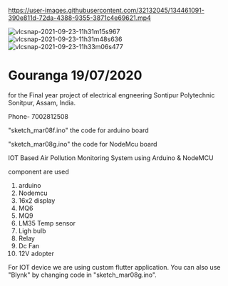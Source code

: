 

https://user-images.githubusercontent.com/32132045/134461091-390e811d-72da-4388-9355-3871c4e69621.mp4

![vlcsnap-2021-09-23-11h31m15s967](https://user-images.githubusercontent.com/32132045/134461118-e08019ec-0286-4bb2-aacd-5ed0af0c2833.png)
![vlcsnap-2021-09-23-11h31m48s636](https://user-images.githubusercontent.com/32132045/134461121-cd457f57-44eb-4f6f-972a-e2dbfe6e68ea.png)
![vlcsnap-2021-09-23-11h33m06s477](https://user-images.githubusercontent.com/32132045/134461124-abdb323d-41bc-4555-b444-71c43584262a.png)
# Gouranga 19/07/2020

for the Final year project of electrical engneering
Sontipur Polytechnic
Sonitpur, Assam, India.

Phone- 7002812508


"sketch_mar08f.ino"
the code for arduino board

"sketch_mar08g.ino"
the code for NodeMcu board

 IOT Based Air Pollution Monitoring System using Arduino & NodeMCU
 
component are used

1. arduino
2. Nodemcu
3. 16x2 display
4. MQ6
5. MQ9
6. LM35 Temp sensor
7. Ligh bulb
8. Relay
9. Dc Fan
10. 12V adopter

For IOT device we are using custom flutter application. You can also use "Blynk" by changing code in "sketch_mar08g.ino".

